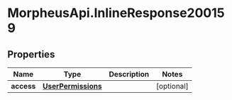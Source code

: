 # MorpheusApi.InlineResponse200159

## Properties

Name | Type | Description | Notes
------------ | ------------- | ------------- | -------------
**access** | [**UserPermissions**](UserPermissions.md) |  | [optional] 


